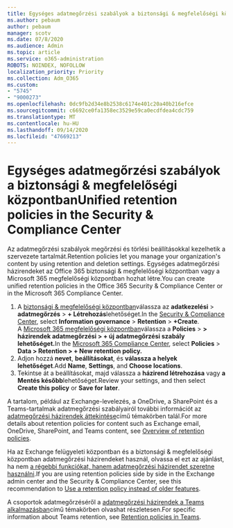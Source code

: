 ```yaml
---
title: Egységes adatmegőrzési szabályok a biztonsági & megfelelőségi központban
ms.author: pebaum
author: pebaum
manager: scotv
ms.date: 07/8/2020
ms.audience: Admin
ms.topic: article
ms.service: o365-administration
ROBOTS: NOINDEX, NOFOLLOW
localization_priority: Priority
ms.collection: Adm_O365
ms.custom:
- "5745"
- "9000273"
ms.openlocfilehash: 0dc9fb2d34e8b2538c6174e401c20a40b216efce
ms.sourcegitcommit: c6692ce0fa1358ec3529e59ca0ecdfdea4cdc759
ms.translationtype: MT
ms.contentlocale: hu-HU
ms.lasthandoff: 09/14/2020
ms.locfileid: "47669213"
---
```

# <a name="unified-retention-policies-in-the-security--compliance-center"></a><span data-ttu-id="3f13d-102">Egységes adatmegőrzési szabályok a biztonsági & megfelelőségi központban</span><span class="sxs-lookup"><span data-stu-id="3f13d-102">Unified retention policies in the Security & Compliance Center</span></span>

<span data-ttu-id="3f13d-103">Az adatmegőrzési szabályok megőrzési és törlési beállításokkal kezelhetik a szervezete tartalmát.</span><span class="sxs-lookup"><span data-stu-id="3f13d-103">Retention policies let you manage your organization's content by using retention and deletion settings.</span></span> <span data-ttu-id="3f13d-104">Egységes adatmegőrzési házirendeket az Office 365 biztonsági & megfelelőségi központban vagy a Microsoft 365 megfelelőségi központban hozhat létre.</span><span class="sxs-lookup"><span data-stu-id="3f13d-104">You can create unified retention policies in the Office 365 Security & Compliance Center or in the Microsoft 365 Compliance Center.</span></span> 

1. <span data-ttu-id="3f13d-105">A [biztonsági & megfelelőségi központban](https://go.microsoft.com/fwlink/p/?linkid=2077143)válassza az **adatkezelési**  >  **adatmegőrzés**  >  **+ Létrehozás**lehetőséget.</span><span class="sxs-lookup"><span data-stu-id="3f13d-105">In the [Security & Compliance Center](https://go.microsoft.com/fwlink/p/?linkid=2077143), select **Information governance** > **Retention** > **+Create**.</span></span> <br/>
    <span data-ttu-id="3f13d-106">A [Microsoft 365 megfelelőségi központban](https://go.microsoft.com/fwlink/p/?linkid=2077149)válassza a **Policies**  >  **> házirendek adatmegőrzési > + új adatmegőrzési szabály lehetőséget.**</span><span class="sxs-lookup"><span data-stu-id="3f13d-106">In the [Microsoft 365 Compliance Center](https://go.microsoft.com/fwlink/p/?linkid=2077149), select **Policies** > **Data > Retention > + New retention policy.**</span></span>
2. <span data-ttu-id="3f13d-107">Adjon hozzá **nevet**, **beállításokat**, és **válassza a helyek lehetőséget**.</span><span class="sxs-lookup"><span data-stu-id="3f13d-107">Add **Name**, **Settings**, and **Choose locations**.</span></span>
3. <span data-ttu-id="3f13d-108">Tekintse át a beállításokat, majd válassza a **házirend létrehozása** vagy **a Mentés később**lehetőséget.</span><span class="sxs-lookup"><span data-stu-id="3f13d-108">Review your settings, and then select **Create this policy** or **Save for later**.</span></span>  
      
<span data-ttu-id="3f13d-109">A tartalom, például az Exchange-levelezés, a OneDrive, a SharePoint és a Teams-tartalmak adatmegőrzési szabályairól további információt az [adatmegőrzési házirendek áttekintése](https://go.microsoft.com/fwlink/?linkid=2127785)című témakörben talál.</span><span class="sxs-lookup"><span data-stu-id="3f13d-109">For more details about retention policies for content such as Exchange email, OneDrive, SharePoint, and Teams content, see [Overview of retention policies](https://go.microsoft.com/fwlink/?linkid=2127785).</span></span>  
    
<span data-ttu-id="3f13d-110">Ha az Exchange felügyeleti központban és a biztonsági & megfelelőségi központban adatmegőrzési házirendeket használ, olvassa el ezt az ajánlást, ha nem [a régebbi funkciókat, hanem adatmegőrzési házirendet szeretne használni](https://docs.microsoft.com/microsoft-365/compliance/retention-policies?view=o365-worldwide#use-a-retention-policy-instead-of-older-features).</span><span class="sxs-lookup"><span data-stu-id="3f13d-110">If you are using retention policies side by side in the Exchange admin center and the Security & Compliance Center, see this recommendation to [Use a retention policy instead of older features](https://docs.microsoft.com/microsoft-365/compliance/retention-policies?view=o365-worldwide#use-a-retention-policy-instead-of-older-features).</span></span>  
    
<span data-ttu-id="3f13d-111">A csoportok adatmegőrzéséről a [adatmegőrzési házirendek a Teams alkalmazásban](https://docs.microsoft.com/microsoftteams/retention-policies)című témakörben olvashat részletesen.</span><span class="sxs-lookup"><span data-stu-id="3f13d-111">For specific information about Teams retention, see [Retention policies in Teams](https://docs.microsoft.com/microsoftteams/retention-policies).</span></span>